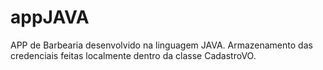 # appJAVA
APP de Barbearia desenvolvido na linguagem JAVA. Armazenamento das credenciais feitas localmente dentro da classe CadastroVO.
